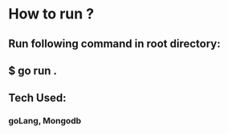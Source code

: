 # How to run ?
## Run following command in root directory:
## $ go run .
## Tech Used: 
### goLang, Mongodb
